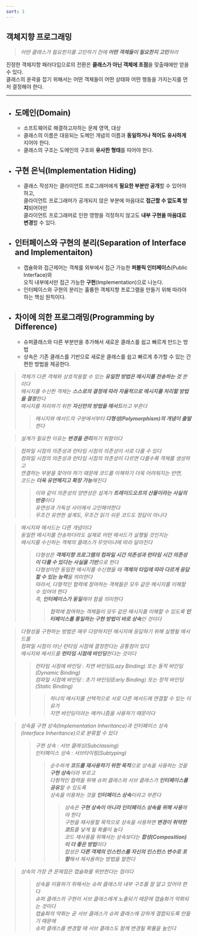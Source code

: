 ```yaml
---
sort: 1
---
```


## 객체지향 프로그래밍

>*어떤 클래스가 필요한지를 고민하기 전에 **어떤 객체들이 필요한지 고민**하라*  

진정한 객체지향 패러다임으로의 전환은 **클래스가 아닌 객체에 초점**을 맞출때에만 얻을 수 있다.  
클래스의 윤곽을 잡기 위해서는 어떤 객체들이 어떤 상태와 어떤 행동을 가지는지를 먼저 결정해야 한다.  

---

- ## 도메인(Domain)
    - 소프트웨어로 해결하고자하는 문제 영역, 대상
    - 클래스의 이름은 대응되는 도메인 개념의 이름과 **동일하거나 적어도 유사하게** 지어야 한다.
    - 클래스의 구조는 도메인의 구조와 **유사한 형태**를 띠어야 한다.
  
- ## 구현 은닉(Implementation Hiding)
    - 클래스 작성자는 클라이언트 프로그래머에게 **필요한 부분만 공개**할 수 있어야 하고,  
      클라이언트 프로그래머가 공개되지 않은 부분에 마음대로 **접근할 수 없도록 방지**되어야만  
      클라이언트 프로그래머로 인한 영향을 걱정하지 않고도 **내부 구현을 마음대로 변경**할 수 있다.

- ## 인터페이스와 구현의 분리(Separation of Interface and Implementaiton)
    - 캡슐화와 접근제어는 객체를 외부에서 접근 가능한 **퍼블릭 인터페이스**(Public Interface)와  
      오직 내부에서만 접근 가능한 **구현**(Implementation)으로 나눈다.
    - 인터페이스와 구현의 분리는 훌륭한 객체지향 프로그램을 만들기 위해 따라야 하는 핵심 원칙이다.

- ## 차이에 의한 프로그래밍(Programming by Difference)
    - 슈퍼클래스와 다른 부분만을 추가해서 새로운 클래스를 쉽고 빠르게 만드는 방법
    - 상속은 기존 클래스를 기반으로 새로운 클래스를 쉽고 빠르게 추가할 수 있는 간편한 방법을 제공한다.    

> *객체가 다른 객체와 상호작용할 수 있는 **유일한 방법은 메시지를 전송하는 것** 뿐이다  
> 메시지를 수신한 객체는 **스스로의 결정에 따라 자율적으로 메시지를 처리할 방법을 결정**한다    
> 메시지를 처리하기 위한 **자신만의 방법을 메서드**라고 부른다*
>> *메시지와 메서드의 구분에서부터 **다형성(Polymorphism)의 개념이 출발**한다*  

> *설계가 필요한 이유는 **변경을 관리**하기 위함이다*

> *컴파일 시점의 의존성과 런타임 시점의 의존성이 서로 다를 수 있다  
> 컴파일 시점의 의존성과 런타임 시점의 의존성이 다르면 다를수록 객체를 생성하고  
> 연결하는 부분을 찾아야 하기 때문에 코드를 이해하기 더욱 어려워지는 반면,  
> 코드는 **더욱 유연해지고 확장 가능**해진다*  
>> *이와 같이 의존성의 양면성은 설계가 **트레이드오프의 산물이라는 사실의 반증**이다  
> 유연성과 가독성 사이에서 고민해야한다  
> 무조건 유연한 설계도, 무조건 읽기 쉬운 코드도 정답이 아니다*

> *메시지와 메서드는 다른 개념이다  
> 동일한 메시지를 전송하더라도 실제로 어떤 메서드가 실행될 것인지는  
> 메시지를 수신하는 객체의 클래스가 무엇이냐에 따라 달라진다*
>> *다형성은 **객체지향 프로그램의 컴파일 시간 의존성과 런타임 시간 의존성이 다를 수 있다는 사실을 기반**으로 한다  
> 다형성이란 동일한 메시지를 수신했을 때 **객체의 타입에 따라 다르게 응답할 수 있는 능력**을 의미한다  
> 따라서, 다형적인 협력에 참여하는 객체들은 모두 같은 메시지를 이해할 수 있어야 한다  
> 즉, **인터페이스가 동일**해야 함을 의미한다*
>>> *협력에 참여하는 객체들이 모두 같은 메시지를 이해할 수 있도록 **인터페이스를 통일하는 구현 방법이 바로 상속**인 것이다*

> *다형성을 구현하는 방법은 매우 다양하지만 메시지에 응답하기 위해 실행될 메서드를  
> 컴파일 시점이 아닌 런타임 시점에 결정한다는 공통점이 있다  
> 메시지와 메서드를 **런타임 시점에 바인딩**한다는 것이다*  
>> *런타임 시점에 바인딩 : 지연 바인딩(Lazy Binding) 또는 동적 바인딩(Dynamic Binding)  
> 컴파일 시점에 바인딩 : 초기 바인딩(Early Binding) 또는 정적 바인딩(Static Binding)*
>>> *하나의 메시지를 선택적으로 서로 다른 메서드에 연결할 수 있는 이유가  
> 지연 바인딩이라는 메커니즘을 사용하기 때문이다*

> *상속을 구현 상속(Implementation Inheritance)과 인터페이스 상속(Interface Inheritance)으로 분류할 수 있다*  
>> *구현 상속 : 서브 클래싱(Subclassing)  
> 인터페이스 상속 : 서브타이핑(Subtyping)*  
>>> *순수하게 **코드를 재사용하기 위한 목적**으로 상속을 사용하는 것을 **구현 상속**이라 부르고  
> 다형적인 협력을 위해 슈퍼 클래스와 서브 클래스가 **인터페이스를 공유**할 수 있도록  
> 상속을 이용하는 것을 **인터페이스 상속**이라고 부른다*  
>>>> *상속은 **구현 상속이 아니라 인터페이스 상속을 위해 사용**해야 한다  
> 구현을 재사용할 목적으로 상속을 사용하면 **변경이 취약한 코드**를 낳게 될 확률이 높다  
> 코드 재사용을 위해서는 상속보다는 **합성(Composition)이 더 좋은 방법**이다  
> 합성은 **다른 객체의 인스턴스를 자신의 인스턴스 변수로 포함**해서 재사용하는 방법을 말한다*

> *상속의 가장 큰 문제점은 캡슐화를 위반한다는 점이다*  
>> *상속을 이용하기 위해서는 슈퍼 클래스의 내부 구조를 잘 알고 있어야 한다  
> 슈퍼 클래스의 구현이 서브 클래스에게 노출되기 때문에 캡슐화가 약화되는 것이다  
> 캡슐화의 약화는 곧 서브 클래스가 슈퍼 클래스에 강하게 결합되도록 만들기 때문에  
> 슈퍼 클래스를 변경할 때 서브 클래스도 함께 변경될 확률을 높인다*